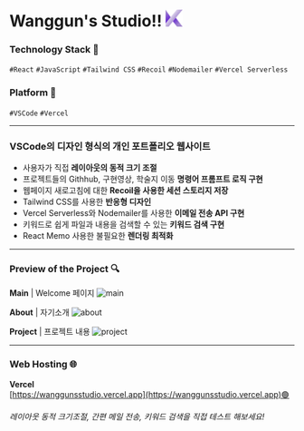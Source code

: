 # Wanggun's Studio!! <img src='src/image/logo.png' style='width:30px;'/>
### Technology Stack 🔨
`#React` `#JavaScript` `#Tailwind CSS` `#Recoil` `#Nodemailer` `#Vercel Serverless`


### Platform 🔧
`#VSCode` `#Vercel`

___

### VSCode의 디자인 형식의 개인 포트폴리오 웹사이트
- 사용자가 직접 **레이아웃의 동적 크기 조절**
- 프로젝트들의 Githhub, 구현영상, 학술지 이동 **명령어 프롬프트 로직 구현**
- 웹페이지 새로고침에 대한 **Recoil을 사용한 세션 스토리지 저장**
- Tailwind CSS를 사용한 **반응형 디자인**
- Vercel Serverless와 Nodemailer를 사용한 **이메일 전송 API 구현**
- 키워드로 쉽게 파일과 내용을 검색할 수 있는 **키워드 검색 구현**
- React Memo 사용한 불필요한 **렌더링 최적화**

---

### Preview of the Project 🔍
**Main** | Welcome 페이지
![main](https://github.com/user-attachments/assets/8793ee1d-2a91-4ca4-85c1-8eacd3455afb)

**About** | 자기소개
![about](https://github.com/user-attachments/assets/6b7178fe-4b61-4b51-8474-42e2d5c6c80a)

**Project** | 프로젝트 내용
![project](https://github.com/user-attachments/assets/62293df4-9131-4e2b-9540-a0c0e76d45ea)

---

### Web Hosting 🌐
**Vercel** <br>
[https://wanggunsstudio.vercel.app](https://wanggunsstudio.vercel.app)🟢 <br>

*레이아웃 동적 크기조절, 간편 메일 전송, 키워드 검색을 직접 테스트 해보세요!*
